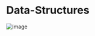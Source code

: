 # Data-Structures
![image](https://user-images.githubusercontent.com/100082758/154852908-bee1b9a6-fd6b-4a9d-ae6a-dbf08f1cc0a5.png)
